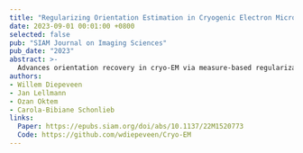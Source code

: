 ```yaml
---
title: "Regularizing Orientation Estimation in Cryogenic Electron Microscopy: Three-Dimensional Map Refinement through Measure-Based Lifting over Riemannian Manifolds"
date: 2023-09-01 00:01:00 +0800
selected: false
pub: "SIAM Journal on Imaging Sciences"
pub_date: "2023"
abstract: >-
  Advances orientation recovery in cryo-EM via measure-based regularization on manifolds, improving 3D map reconstruction.
authors:
- Willem Diepeveen
- Jan Lellmann
- Ozan Oktem
- Carola-Bibiane Schonlieb
links:
  Paper: https://epubs.siam.org/doi/abs/10.1137/22M1520773
  Code: https://github.com/wdiepeveen/Cryo-EM
---
```


